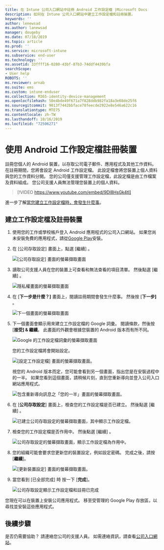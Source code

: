 ```yaml
---
title: 在 Intune 公司入口網站中註冊 Android 工作設定檔 |Microsoft Docs
description: 如何在 Intune 公司入口網站中建立工作設定檔和註冊裝置。
keywords: ''
author: lenewsad
ms.author: lanewsad
manager: dougeby
ms.date: 07/18/2019
ms.topic: article
ms.prod: ''
ms.service: microsoft-intune
ms.subservice: end-user
ms.technology: ''
ms.assetid: 33ffff16-0280-43bf-87b3-74ddf4439bfa
searchScope:
- User help
ROBOTS: ''
ms.reviewer: arnab
ms.suite: ems
ms.custom: intune-enduser
ms.collection: M365-identity-device-management
ms.openlocfilehash: 50e4bde49f671a7f828ddb982fa18a3e68de25f6
ms.sourcegitcommit: 9013f7442bbface78feecde2922e8e546a622c16
ms.translationtype: MTE75
ms.contentlocale: zh-TW
ms.lasthandoff: 10/16/2019
ms.locfileid: "72506271"
---
```

# <a name="enroll-device-with-android-work-profile"></a>使用 Android 工作設定檔註冊裝置

註冊您個人的 Android 裝置，以存取公司電子郵件、應用程式及其他工作資料。 在註冊期間，您將會設定 Android 工作設定檔。 此設定檔會將您裝置上個人資料與您的工作資料分開。 您的公司僅支援管理工作設定檔，此設定檔是由工作檔案及資料組成。 您公司支援人員無法管理您裝置上的個人資料。
</br>
> [!VIDEO https://www.youtube.com/embed/9Dl8HsGk4tI]

進一步了解[當您建立工作設定檔時，會發生什麼事](what-happens-when-you-create-a-work-profile-android.md)。

## <a name="create-work-profile-and-enroll-device"></a>建立工作設定檔及註冊裝置

1. 使用您的工作或學校帳戶登入 Android 應用程式的公司入口網站。 如果您尚未安裝免費的應用程式，請從[Google Play](https://play.google.com/store/apps/details?id=com.microsoft.windowsintune.companyportal)安裝。  

2. 在 [公司存取設定]  畫面上，點選 [繼續]  。  

    ![[公司存取設定] 畫面的螢幕擷取畫面](./media/android-wp-02-1908.png)  

3. 讀取公司支援人員在您的裝置上可查看和無法查看的項目清單。 然後點選 [繼續]  。   

    ![隱私權畫面的螢幕擷取畫面](./media/android-wp-03-1908.png)  

4. 在 [**下一步是什麼？]** 畫面上，閱讀註冊期間會發生什麼事。 然後按 [**下一步]** 。  

    ![下一個畫面的螢幕擷取畫面](./media/android-wp-04-1908.png)

5. 下一個畫面會顯示用來建立工作設定檔的 Google 詞彙。 閱讀條款，然後按 [**接受] &AMP; 繼續**。 此畫面的外觀會根據您裝置的 Android 版本而有所不同。 

    ![Google 的工作設定檔詞彙的螢幕擷取畫面](./media/android-wp-05-1908.png)  

    您的工作設定檔將會開始設定。 

     ![[設定工作設定檔] 畫面的螢幕擷取畫面。](./media/android-wp-05a-1908.png) 

     視您的 Android 版本而定，您可能會看到另一個畫面，指出您是在安裝過程中的一半。 如果您看到這個畫面，請稍候片刻，直到您重新導向並登入公司入口網站應用程式。  

     ![包含重新導向訊息之「您的一半」畫面的螢幕擷取畫面。](./media/android-wp-05b-1908.png) 

6. 在 [**公司存取設定**] 畫面上，檢查您的工作設定檔是否已建立。 然後點選 [繼續]  。  

    ![已建立公司存取設定的螢幕擷取畫面，其中顯示工作設定檔。](./media/android-wp-06-1908.png)  

7. 檢查您的工作設定檔是否作用中。 然後點選 [繼續]  。 

    ![公司存取設定的螢幕擷取畫面，顯示工作設定檔為作用中。](./media/android-wp-07-1908.png)  

8. 您的組織可能會要求您更新您的裝置設定，例如設定密碼。 完成之後，請按 [**繼續**]。  

    ![[更新裝置設定] 畫面的螢幕擷取畫面。](./media/android-wp-08-1908.png) 

9. 當您看到 [已全部完成]  時 按一下 [**完成**]。  

    ![公司存取設定顯示工作設定檔和註冊已完成](./media/android-wp-09-1908.png)  


您現在可以在裝置上安裝公司應用程式。 移至受管理的 Google Play 存放區，以尋找並安裝這些應用程式。 

## <a name="next-steps"></a>後續步驟  

是否仍需要協助？ 請連絡您公司的支援人員。 如需連絡資訊，請查看[公司入口網站](https://go.microsoft.com/fwlink/?linkid=2010980)。
